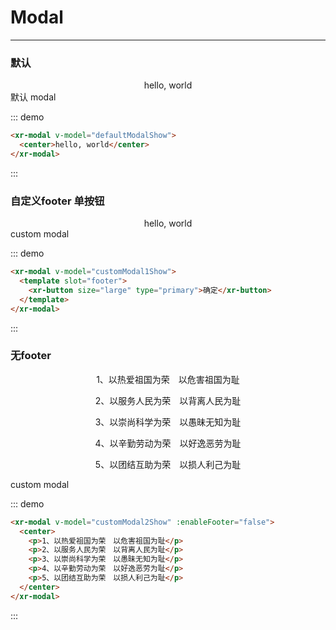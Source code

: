 <script>
export default {
  data() {
    return {
      defaultModalShow: false,
      customModal1Show: false,
      customModal2Show: false
    }
  }
}
</script>

# Modal
----

### 默认
<xr-modal v-model="defaultModalShow">
  <center>hello, world</center>
</xr-modal>

<div>
<xr-button @click="defaultModalShow = true" type="primary">默认 modal</xr-button>
</div>

::: demo
```html
<xr-modal v-model="defaultModalShow">
  <center>hello, world</center>
</xr-modal>
```
:::

### 自定义footer 单按钮
<xr-modal v-model="customModal1Show">
  <center>hello, world</center>
  <template slot="footer">
    <xr-button size="large" type="primary">确定</xr-button>
  </template>
</xr-modal>

<div>
<xr-button @click="customModal1Show = true" type="primary">custom modal</xr-button>
</div>

::: demo
```html
<xr-modal v-model="customModal1Show">
  <template slot="footer">
    <xr-button size="large" type="primary">确定</xr-button>
  </template>
</xr-modal>
```
:::

### 无footer
<xr-modal v-model="customModal2Show" :enableFooter="false">
  <center>
    <p>1、以热爱祖国为荣　以危害祖国为耻</p>
    <p>2、以服务人民为荣　以背离人民为耻</p>
    <p>3、以崇尚科学为荣　以愚昧无知为耻</p>
    <p>4、以辛勤劳动为荣　以好逸恶劳为耻</p>
    <p>5、以团结互助为荣　以损人利己为耻</p>
  </center>
</xr-modal>

<div>
<xr-button @click="customModal2Show = true" type="primary">custom modal</xr-button>
</div>

::: demo
```html
<xr-modal v-model="customModal2Show" :enableFooter="false">
  <center>
    <p>1、以热爱祖国为荣　以危害祖国为耻</p>
    <p>2、以服务人民为荣　以背离人民为耻</p>
    <p>3、以崇尚科学为荣　以愚昧无知为耻</p>
    <p>4、以辛勤劳动为荣　以好逸恶劳为耻</p>
    <p>5、以团结互助为荣　以损人利己为耻</p>
  </center>
</xr-modal>
```
:::

